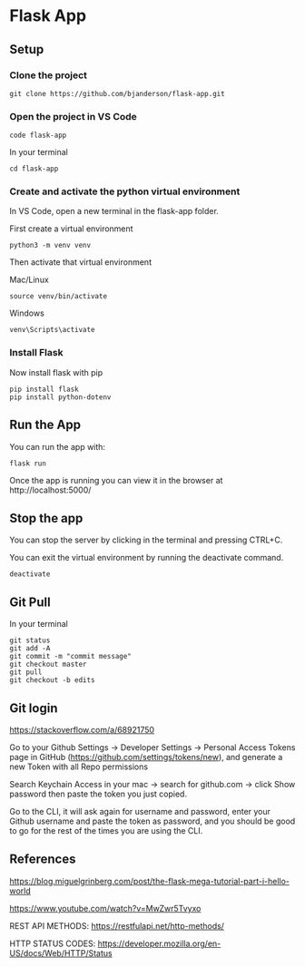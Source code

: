# Flask App

## Setup


### Clone the project

    git clone https://github.com/bjanderson/flask-app.git

### Open the project in VS Code

    code flask-app

In your terminal

    cd flask-app

### Create and activate the python virtual environment
In VS Code, open a new terminal in the flask-app folder.

First create a virtual environment

    python3 -m venv venv

Then activate that virtual environment

Mac/Linux

    source venv/bin/activate

Windows

    venv\Scripts\activate

### Install Flask
Now install flask with pip

    pip install flask
    pip install python-dotenv

## Run the App
You can run the app with:

    flask run

Once the app is running you can view it in the browser at
http://localhost:5000/

## Stop the app
You can stop the server by clicking in the terminal and pressing CTRL+C.

You can exit the virtual environment by running the deactivate command.

    deactivate

## Git Pull
In your terminal

    git status
    git add -A
    git commit -m "commit message"
    git checkout master
    git pull
    git checkout -b edits

## Git login

https://stackoverflow.com/a/68921750

Go to your Github Settings -> Developer Settings -> Personal Access Tokens page in GitHub (https://github.com/settings/tokens/new), and generate a new Token with all Repo permissions

Search Keychain Access in your mac -> search for github.com -> click Show password then paste the token you just copied.

Go to the CLI, it will ask again for username and password, enter your Github username and paste the token as password, and you should be good to go for the rest of the times you are using the CLI.

## References

https://blog.miguelgrinberg.com/post/the-flask-mega-tutorial-part-i-hello-world

https://www.youtube.com/watch?v=MwZwr5Tvyxo

REST API METHODS:  https://restfulapi.net/http-methods/

HTTP STATUS CODES: https://developer.mozilla.org/en-US/docs/Web/HTTP/Status
